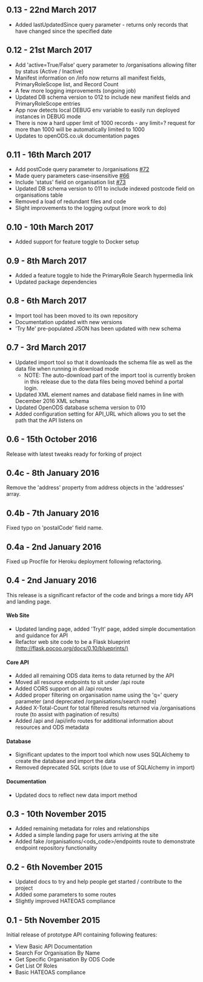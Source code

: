 0.13 - 22nd March 2017
----------------------
* Added lastUpdatedSince query parameter - returns only records that have changed since the specified date

0.12 - 21st March 2017
----------------------
* Add 'active=True/False' query parameter to /organisations allowing filter by status (Active / Inactive)
* Manifest information on /info now returns all manifest fields, PrimaryRoleScope list, and Record Count
* A few more logging improvements (ongoing job)
* Updated DB schema version to 012 to include new manifest fields and PrimaryRoleScope entries
* App now detects local DEBUG env variable to easily run deployed instances in DEBUG mode
* There is now a hard upper limit of 1000 records - any limit=? request for more than 1000 will be automatically limited to 1000
* Updates to openODS.co.uk documentation pages

0.11 - 16th March 2017
----------------------
* Add postCode query parameter to /organisations [#72](https://github.com/open-ods/open-ods/issues/72)
* Made query parameters case-insensitive [#66](https://github.com/open-ods/open-ods/issues/66)
* Include 'status' field on organisation list [#73](https://github.com/open-ods/open-ods/issues/73)
* Updated DB schema version to 011 to include indexed postcode field on organisations table
* Removed a load of redundant files and code
* Slight improvements to the logging output (more work to do)

0.10 - 10th March 2017
----------------------
* Added support for feature toggle to Docker setup

0.9 - 8th March 2017
--------------------
* Added a feature toggle to hide the PrimaryRole Search hypermedia link
* Updated package dependencies

0.8 - 6th March 2017
--------------------
* Import tool has been moved to its own repository
* Documentation updated with new versions
* 'Try Me' pre-populated JSON has been updated with new schema

0.7 - 3rd March 2017
--------------------
* Updated import tool so that it downloads the schema file as well as the data file when running in download mode
    * NOTE: The auto-download part of the import tool is currently broken in this release due to the data files being moved behind a portal login.
* Updated XML element names and database field names in line with December 2016 XML schema
* Updated OpenODS database schema version to 010
* Added configuration setting for API_URL which allows you to set the path that the API listens on

0.6 - 15th October 2016
-----------------------
Release with latest tweaks ready for forking of project

0.4c - 8th January 2016
---
Remove the 'address' property from address objects in the 'addresses' array.

0.4b - 7th January 2016
---
Fixed typo on 'postalCode' field name.

0.4a - 2nd January 2016
---
Fixed up Procfile for Heroku deployment following refactoring.

0.4 - 2nd January 2016
---
This release is a significant refactor of the code and brings a more tidy API and landing page.

#### Web Site
* Updated landing page, added 'TryIt' page, added simple documentation and guidance for API
* Refactor web site code to be a Flask blueprint [(http://flask.pocoo.org/docs/0.10/blueprints/)](http://flask.pocoo.org/docs/0.10/blueprints/)

#### Core API
* Added all remaining ODS data items to data returned by the API
* Moved all resource endpoints to sit under /api route
* Added CORS support on all /api routes
* Added proper filtering on organisation name using the 'q=' query parameter (and deprecated /organisations/search route)
* Added X-Total-Count for total filtered results returned via /organisations route (to assist with pagination of results)
* Added /api and /api/info routes for additional information about resources and ODS metadata

#### Database
* Significant updates to the import tool which now uses SQLAlchemy to create the database and import the data
* Removed deprecated SQL scripts (due to use of SQLAlchemy in import)

#### Documentation
* Updated docs to reflect new data import method


0.3 - 10th November 2015
---
* Added remaining metadata for roles and relationships
* Added a simple landing page for users arriving at the site
* Added fake /organisations/<ods_code>/endpoints route to demonstrate endpoint repository functionality

0.2 - 6th November 2015
---
* Updated docs to try and help people get started / contribute to the project
* Added some parameters to some routes
* Slightly improved HATEOAS compliance


0.1 - 5th November 2015
---
Initial release of prototype API containing following features:

* View Basic API Documentation
* Search For Organisation By Name
* Get Specific Organisation By ODS Code
* Get List Of Roles
* Basic HATEOAS compliance